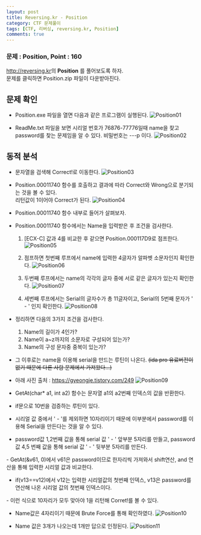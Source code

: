 ```yaml
---
layout: post
title: Reversing.kr - Position
category: CTF 문제풀이
tags: [CTF, 리버싱, reversing.kr, Position]
comments: true
---
```

### 문제 : Position, Point : 160
<http://reversing.kr>의 **Position** 를 풀어보도록 하자.   
문제를 클릭하면 Position.zip 파일이 다운받아진다.

## 문제 확인
- Position.exe 파일을 열면 다음과 같은 프로그램이 실행된다.
![Position01](https://user-images.githubusercontent.com/41509536/89156141-2842ad80-d5a5-11ea-86bf-e385d86598b7.png)  

- ReadMe.txt 파일을 보면 시리얼 번호가 76876-77776일때 name을 찾고  password를 찾는 문제임을 알 수 있다. 비밀번호는 ---p 이다.
![Position02](https://user-images.githubusercontent.com/41509536/89156148-2973da80-d5a5-11ea-872c-f2d4011dd157.png)  

## 동적 분석
- 문자열을 검색해 Correct!로 이동한다.
![Position03](https://user-images.githubusercontent.com/41509536/89156151-2a0c7100-d5a5-11ea-92b1-8766782ccdae.png)  

- Position.00011740 함수를 호출하고 결과에 따라 Correct와 Wrong으로 분기되는 것을 볼 수 있다.  
  리턴값이 1이어야 Correct가 된다.
![Position04](https://user-images.githubusercontent.com/41509536/89156152-2aa50780-d5a5-11ea-9359-a7ff249b9520.png)  

- Position.00011740 함수 내부로 들어가 살펴보자.
- Position.00011740 함수에서는 Name을 입력받은 후 조건을 검사한다.
  1. [ECX-C] 값과 4를 비교한 후 같으면 Position.000117D9로 점프한다.
![Position05](https://user-images.githubusercontent.com/41509536/89156153-2b3d9e00-d5a5-11ea-8a1c-e72c3f248f83.png)  

  2. 점프하면 첫번째 루프에서 name에 입력한 4글자가 알파벳 소문자인지 확인한다.
![Position06](https://user-images.githubusercontent.com/41509536/89156157-2c6ecb00-d5a5-11ea-8a47-08980a633655.png)  

  3. 두번째 루프에서는 name의 각각의 글자 중에 서로 같은 글자가 있는지 확인한다.
![Position07](https://user-images.githubusercontent.com/41509536/89156161-2d076180-d5a5-11ea-8d8c-a940f69cc66d.png)  

  4. 세번째 루프에서는 Serial의 글자수가 총 11글자이고, Serial의 5번째 문자가 ' - ' 인지 확인한다.
![Position08](https://user-images.githubusercontent.com/41509536/89156165-2d9ff800-d5a5-11ea-92c4-854f4957284a.png)  

- 정리하면 다음의 3가지 조건을 검사한다.
  1. Name의 길이가 4인가?
  2. Name이 a~z까지의 소문자로 구성되어 있는가?
  3. Name의 구성 문자중 중복이 있는가?  

-  그 이후로는 name을 이용해 serial을 만드는 루틴이 나온다. ~~(ida pro 유료버전이 없기 때문에 다른 사람 문제에서 가져왔다...)~~
- 아래 사진 출처 :  <https://gyeongje.tistory.com/249>
![Position09](https://user-images.githubusercontent.com/41509536/89156168-2e388e80-d5a5-11ea-801a-465404be4360.png)  

- GetAt(char* a1, int a2) 함수는 문자열 a1의 a2번째 인덱스의 값을 반환한다.
- if문으로 10번을 검증하는 루틴이 있다.
- 시리얼 값 중에서 ' - '를 제외하면 10자리이기 때문에 이부분에서 password를 이용해 Serial을 만든다는 것을 알 수 있다.  

- password값 1,2번째 값을 통해 serial 값 ' - ' 앞부분 5자리를 만들고, password값 4,5 번째 값을 통해 serial 값 ' - ' 뒷부분 5자리를 만든다.  

​- GetAt(&v61, 0)에서 v61은 password이므로 한자리씩 가져와서 shift연산, and 연산을 통해 입력한 시리얼 값과 비교한다.
- if(v13==v12)에서 v12는 입력한 시리얼값의 첫번째 인덱스, v13은 password를 연산해 나온 시리얼 값의 첫번째 인덱스이다.

​- 이런 식으로 10자리가 모두 맞아야 1을 리턴해 Corret!를 볼 수 있다.

- Name값은 4자리이기 때문에 Brute Force를 통해 확인하였다.
![Position10](https://user-images.githubusercontent.com/41509536/89156170-2ed12500-d5a5-11ea-97c1-56b80304be5c.png)  

- Name 값은 3개가 나오는데 1개만 답으로 인정된다.
![Position11](https://user-images.githubusercontent.com/41509536/89156171-2f69bb80-d5a5-11ea-948b-6dd0651bb152.png)
